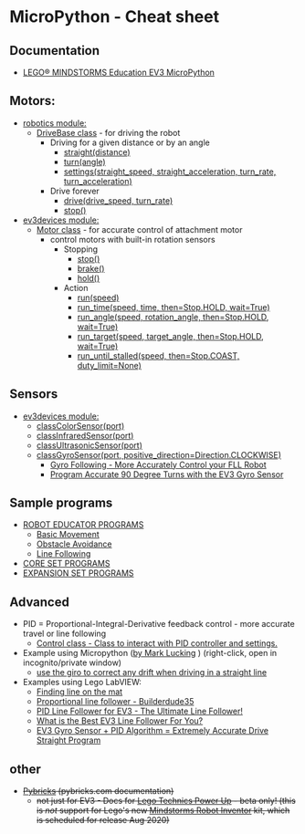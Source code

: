 # MicroPython - Cheat sheet

## Documentation

  * [LEGO® MINDSTORMS Education EV3 MicroPython](https://pybricks.github.io/ev3-micropython/index.html)
 
## Motors:
  * [robotics module:](https://docs.pybricks.com/en/latest/robotics.html)
    * [DriveBase class](https://docs.pybricks.com/en/latest/robotics.html) - for driving the robot
        *  Driving for a given distance or by an angle
           * [straight(distance)](https://pybricks.github.io/ev3-micropython/robotics.html#pybricks.robotics.DriveBase.straight)
           * [turn(angle)](https://pybricks.github.io/ev3-micropython/robotics.html#pybricks.robotics.DriveBase.turn)
           * [settings(straight_speed, straight_acceleration, turn_rate, turn_acceleration)](https://pybricks.github.io/ev3-micropython/robotics.html#pybricks.robotics.DriveBase.settings)
        * Drive forever
            * [drive(drive_speed, turn_rate)](https://pybricks.github.io/ev3-micropython/robotics.html#pybricks.robotics.DriveBase.drive)
            * [stop()](https://pybricks.github.io/ev3-micropython/robotics.html#pybricks.robotics.DriveBase.stop)
  * [ev3devices module:](https://pybricks.github.io/ev3-micropython/ev3devices.html#motors)
    * [Motor class](https://pybricks.github.io/ev3-micropython/ev3devices.html#motors) - for accurate control of attachment motor
        * control motors with built-in rotation sensors
            * Stopping
               * [stop()](https://pybricks.github.io/ev3-micropython/ev3devices.html#pybricks.ev3devices.Motor.stop)
               * [brake()](https://pybricks.github.io/ev3-micropython/ev3devices.html#pybricks.ev3devices.Motor.brake)
               * [hold()](https://pybricks.github.io/ev3-micropython/ev3devices.html#pybricks.ev3devices.Motor.hold)
            * Action
                * [run(speed)](https://pybricks.github.io/ev3-micropython/ev3devices.html#pybricks.ev3devices.Motor.run)
                * [run_time(speed, time, then=Stop.HOLD, wait=True)](https://pybricks.github.io/ev3-micropython/ev3devices.html#pybricks.ev3devices.Motor.run_time)
                * [run_angle(speed, rotation_angle, then=Stop.HOLD, wait=True)](https://pybricks.github.io/ev3-micropython/ev3devices.html#pybricks.ev3devices.Motor.run_angle)
                * [run_target(speed, target_angle, then=Stop.HOLD, wait=True)](https://pybricks.github.io/ev3-micropython/ev3devices.html#pybricks.ev3devices.Motor.run_target)
                * [run_until_stalled(speed, then=Stop.COAST, duty_limit=None)](https://pybricks.github.io/ev3-micropython/ev3devices.html#pybricks.ev3devices.Motor.run_until_stalled)

## Sensors
  * [ev3devices module:](https://pybricks.github.io/ev3-micropython/ev3devices.html#motors)
    * [classColorSensor(port)](https://pybricks.github.io/ev3-micropython/ev3devices.html#pybricks.ev3devices.ColorSensor)
    * [classInfraredSensor(port)](https://pybricks.github.io/ev3-micropython/ev3devices.html#pybricks.ev3devices.InfraredSensor)
    * [classUltrasonicSensor(port)](https://pybricks.github.io/ev3-micropython/ev3devices.html#pybricks.ev3devices.UltrasonicSensor)
    * [classGyroSensor(port, positive_direction=Direction.CLOCKWISE)](https://pybricks.github.io/ev3-micropython/ev3devices.html#pybricks.ev3devices.GyroSensor)
       * [Gyro Following - More Accurately Control your FLL Robot](https://www.youtube.com/watch?v=WR_gy0NIBOs)
       * [Program Accurate 90 Degree Turns with the EV3 Gyro Sensor](https://www.youtube.com/watch?v=8B1LwzkLKXs)

## Sample programs
  * [ROBOT EDUCATOR PROGRAMS](https://pybricks.github.io/ev3-micropython/index.html)
    * [Basic Movement](https://pybricks.github.io/ev3-micropython/examples/robot_educator_basic.html)
    * [Obstacle Avoidance](https://pybricks.github.io/ev3-micropython/examples/robot_educator_ultrasonic.html)
    * [Line Following](https://pybricks.github.io/ev3-micropython/examples/robot_educator_line.html)
  * [CORE SET PROGRAMS](https://pybricks.github.io/ev3-micropython/examples/color_sorter.html)
  * [EXPANSION SET PROGRAMS](https://pybricks.github.io/ev3-micropython/examples/elephant.html)
      
## Advanced   
  * PID = Proportional-Integral-Derivative feedback control - more accurate travel or line following
      * [Control class - Class to interact with PID controller and settings.](https://pybricks.github.io/ev3-micropython/motors.html) 
  * Example using Micropython ([by Mark Lucking](https://medium.com/@marklucking/micropython-mix-9012b79e91f3?source=rss-------1) ) (right-click, open in incognito/private window)
      * [use the giro to correct any drift when driving in a straight line ](https://medium.com/@marklucking/micropython-tutorial-xii-15b1cf4d7a51)
  * Examples using Lego LabVIEW: 
      * [Finding line on the mat](http://flltutorials.com/translations/en-us/RobotGame/FindingLines.pdf)
      * [Proportional line follower - Builderdude35](https://www.youtube.com/watch?v=uPFfevfpMxs)
      * [PID Line Follower for EV3 - The Ultimate Line Follower!](https://www.youtube.com/watch?v=AMBWV_HGYj4)
      * [What is the Best EV3 Line Follower For You?](https://www.youtube.com/watch?v=P50CE0xwhvo)
      * [EV3 Gyro Sensor + PID Algorithm = Extremely Accurate Drive Straight Program](https://www.youtube.com/watch?v=U-LdBQ-vBkg&t=140s)

## other
  * ~~[Pybricks](https://docs.pybricks.com/en/latest/index.html) (pybricks.com documentation)~~
    *  ~~not just for EV3 - Docs for [Lego Technics Power Up](https://racingbrick.com/lego-powered-up-summary/) - beta only! (this is *not* support for Lego's new [Mindstorms Robot Inventor](https://www.lego.com/en-us/aboutus/news/2020/june/lego-mindstorms-robot-inventor/) kit, which is scheduled for release Aug 2020)~~
